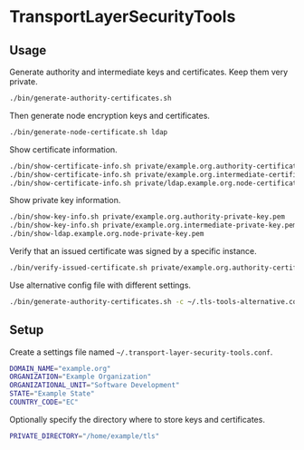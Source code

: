 # TransportLayerSecurityTools

## Usage

Generate authority and intermediate keys and certificates. Keep them very private.

```sh
./bin/generate-authority-certificates.sh
```

Then generate node encryption keys and certificates.

```sh
./bin/generate-node-certificate.sh ldap
```

Show certificate information.

```sh
./bin/show-certificate-info.sh private/example.org.authority-certificate.crt
./bin/show-certificate-info.sh private/example.org.intermediate-certificate.crt
./bin/show-certificate-info.sh private/ldap.example.org.node-certificate.crt
```

Show private key information.

```sh
./bin/show-key-info.sh private/example.org.authority-private-key.pem
./bin/show-key-info.sh private/example.org.intermediate-private-key.pem
./bin/show-ldap.example.org.node-private-key.pem
```

Verify that an issued certificate was signed by a specific instance.

```sh
./bin/verify-issued-certificate.sh private/example.org.authority-certificate.crt private/example.org.intermediate-certificate.crt
```

Use alternative config file with different settings.

```sh
./bin/generate-authority-certificates.sh -c ~/.tls-tools-alternative.conf
```


## Setup

Create a settings file named `~/.transport-layer-security-tools.conf`.

```sh
DOMAIN_NAME="example.org"
ORGANIZATION="Example Organization"
ORGANIZATIONAL_UNIT="Software Development"
STATE="Example State"
COUNTRY_CODE="EC"
```

Optionally specify the directory where to store keys and certificates.

```sh
PRIVATE_DIRECTORY="/home/example/tls"
```
